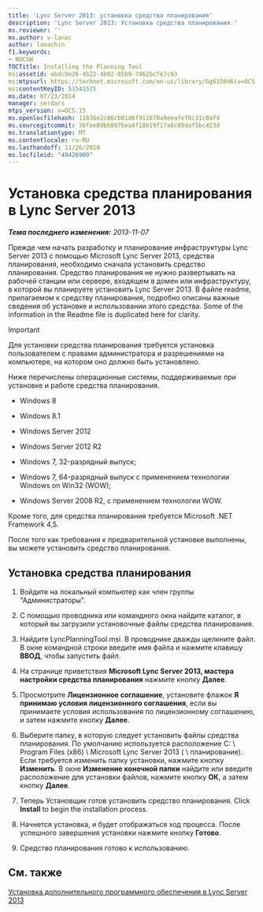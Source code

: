 ```yaml
---
title: 'Lync Server 2013: установка средства планирования'
description: 'Lync Server 2013: Установка средства планирования.'
ms.reviewer: ''
ms.author: v-lanac
author: lanachin
f1.keywords:
- NOCSH
TOCTitle: Installing the Planning Tool
ms:assetid: ebdc9e26-4b22-4b02-85b9-7462bcfe7c93
ms:mtpsurl: https://technet.microsoft.com/en-us/library/Gg615046(v=OCS.15)
ms:contentKeyID: 51541525
ms.date: 07/23/2014
manager: serdars
mtps_version: v=OCS.15
ms.openlocfilehash: 11836e2c86cb01d6f911670a9eeafef0c31c0af4
ms.sourcegitcommit: 36fee89bb887bea4f18b19f17a8c69daf5bc423d
ms.translationtype: MT
ms.contentlocale: ru-RU
ms.lasthandoff: 11/26/2020
ms.locfileid: "49426909"
---
```

# <a name="installing-the-planning-tool-in-lync-server-2013"></a>Установка средства планирования в Lync Server 2013

<div data-xmlns="http://www.w3.org/1999/xhtml">

<div class="topic" data-xmlns="http://www.w3.org/1999/xhtml" data-msxsl="urn:schemas-microsoft-com:xslt" data-cs="https://msdn.microsoft.com/">

<div data-asp="https://msdn2.microsoft.com/asp">



</div>

<div id="mainSection">

<div id="mainBody">

<span> </span>

_**Тема последнего изменения:** 2013-11-07_

Прежде чем начать разработку и планирование инфраструктуры Lync Server 2013 с помощью Microsoft Lync Server 2013, средства планирования, необходимо сначала установить средство планирования. Средство планирования не нужно развертывать на рабочей станции или сервере, входящем в домен или инфраструктуру, в которой вы планируете установить Lync Server 2013. В файле readme, прилагаемом к средству планирования, подробно описаны важные сведения об установке и использовании этого средства. Some of the information in the Readme file is duplicated here for clarity.

<div>


> [!IMPORTANT]  
> Для установки средства планирования требуется установка пользователем с правами администратора и разрешениями на компьютере, на котором оно должно быть установлено.



</div>

Ниже перечислены операционные системы, поддерживаемые при установке и работе средства планирования.

  - Windows 8

  - Windows 8.1

  - Windows Server 2012

  - Windows Server 2012 R2

  - Windows 7, 32-разрядный выпуск;

  - Windows 7, 64-разрядный выпуск с применением технологии Windows on Win32 (WOW);

  - Windows Server 2008 R2, с применением технологии WOW.

Кроме того, для средства планирования требуется Microsoft .NET Framework 4,5.

После того как требования к предварительной установке выполнены, вы можете установить средство планирования.

<div>

## <a name="to-install-the-planning-tool"></a>Установка средства планирования

1.  Войдите на локальный компьютер как член группы "Администраторы".

2.  С помощью проводника или командного окна найдите каталог, в который вы загрузили установочные файлы средства планирования.

3.  Найдите LyncPlanningTool.msi. В проводнике дважды щелкните файл. В окне командной строки введите имя файла и нажмите клавишу **ВВОД**, чтобы запустить файл.

4.  На странице приветствия **Microsoft Lync Server 2013, мастера настройки средства планирования** нажмите кнопку **Далее**.

5.  Просмотрите **Лицензионное соглашение**, установите флажок **Я принимаю условия лицензионного соглашения**, если вы принимаете условия использования по лицензионному соглашению, и затем нажмите кнопку **Далее**.

6.  Выберите папку, в которую следует установить файлы средства планирования. По умолчанию используется расположение C: \\ Program Files (x86) \\ Microsoft Lync Server 2013 ( \\ планирование). Если требуется изменить папку установки, нажмите кнопку **Изменить**. В окне **Изменение конечной папки** найдите или введите расположение для установки файлов, нажмите кнопку **ОК**, а затем кнопку **Далее**.

7.  Теперь Установщик готов установить средство планирования. Click **Install** to begin the installation process.

8.  Начнется установка, и будет отображаться ход процесса. После успешного завершения установки нажмите кнопку **Готово**.

9.  Средство планирования готово к использованию.

</div>

<div>

## <a name="see-also"></a>См. также


[Установка дополнительного программного обеспечения в Lync Server 2013](lync-server-2013-installing-optional-software.md)  
  

</div>

</div>

<span> </span>

</div>

</div>

</div>


